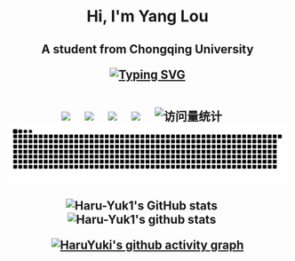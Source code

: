 
<h1 align = "center">Hi, I'm Yang Lou  
<h2 align = "center">A student from Chongqing University

[![Typing SVG](https://readme-typing-svg.herokuapp.com?color=%2336BCF7&center=true&vCenter=true&width=600&lines=Hi+there+👋,I'm+Yang+Lou;+Welcome+to+My+Profile!;一+个+大+三+学+生;Always+learning+new+things+;Machine+learning+enthusiast+)](https://git.io/typing-svg)
<!-- for beauty 留个空行好看点 -->
<div>&nbsp;</div>
<!-- profile logo 个人资料徽标 -->
<div> 
    <!-- B站-->
    <a href="https://space.bilibili.com/237035583/"><img src="https://img.shields.io/badge/Bilibili-B站-ff69b4" /></a>&emsp;
    <!--GitHub-->
    <a href="https://github.com/Haru-Yuk1"><img src="https://img.shields.io/badge/-Github-333?style=flat&logo=Github&logoColor=white" /></a>&emsp;
    <a href="https://github.com/Haru-Yuk1"><img src="https://img.shields.io/github/stars/Haru-Yuk1?style=social" /></a>&emsp;
    <!--Gmail-->
    <a href="mailto:haruyuki1y@gmail.com"><img src="https://img.shields.io/badge/Gmail-Google-green?style=flat&logo=gmail&logoColor=white" /></a>&emsp;
    <!-- visitor -->
    <img src="https://komarev.com/ghpvc/?username=Haru-Yuk1&label=Views&color=orange&style=flat" alt="访问量统计" />&emsp;
    
</div>
<!-- Snake Code Contribution Map 贪吃蛇代码贡献图 -->
<div align="center">
  <img src="https://github.com/Haru-Yuk1/Haru-Yuk1/blob/output/github-contribution-grid-snake.svg" alt="Snake animation" />
</div>
<!-- ### <center>My stats</center>  -->
   

<!--   my-skils -->
![Haru-Yuk1's GitHub stats](https://github-readme-stats.vercel.app/api?username=Haru-Yuk1&show_icons=true&theme=tokyonight&card_width=200&bg_color=00000000)&emsp;
![Haru-Yuk1's github stats](https://github-readme-stats.vercel.app/api/top-langs/?username=Haru-Yuk1&theme=tokyonight&layout=compact&card_width=200&bg_color=00000000)&emsp;



[![HaruYuki's github activity graph](https://github-readme-activity-graph.vercel.app/graph?username=Haru-Yuk1&theme=react)](https://github.com/ashutosh00710/github-readme-activity-graph)
